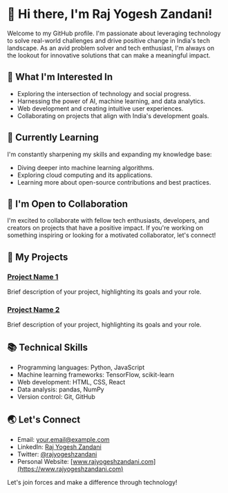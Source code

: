 # 👋 Hi there, I'm Raj Yogesh Zandani!

Welcome to my GitHub profile. I'm passionate about leveraging technology to solve real-world challenges and drive positive change in India's tech landscape. As an avid problem solver and tech enthusiast, I'm always on the lookout for innovative solutions that can make a meaningful impact.

## 👀 What I'm Interested In

- Exploring the intersection of technology and social progress.
- Harnessing the power of AI, machine learning, and data analytics.
- Web development and creating intuitive user experiences.
- Collaborating on projects that align with India's development goals.

## 🌱 Currently Learning

I'm constantly sharpening my skills and expanding my knowledge base:

- Diving deeper into machine learning algorithms.
- Exploring cloud computing and its applications.
- Learning more about open-source contributions and best practices.

## 💞️ I'm Open to Collaboration

I'm excited to collaborate with fellow tech enthusiasts, developers, and creators on projects that have a positive impact. If you're working on something inspiring or looking for a motivated collaborator, let's connect!

## 🚀 My Projects

### [Project Name 1](link-to-project-1)

Brief description of your project, highlighting its goals and your role.

### [Project Name 2](link-to-project-2)

Brief description of your project, highlighting its goals and your role.

## 📚 Technical Skills

- Programming languages: Python, JavaScript
- Machine learning frameworks: TensorFlow, scikit-learn
- Web development: HTML, CSS, React
- Data analysis: pandas, NumPy
- Version control: Git, GitHub

## 🌏 Let's Connect

- Email: [your.email@example.com](mailto:your.email@example.com)
- LinkedIn: [Raj Yogesh Zandani](https://www.linkedin.com/in/rajyogeshzandani/)
- Twitter: [@rajyogeshzandani](https://twitter.com/rajyogeshzandani)
- Personal Website: [www.rajyogeshzandani.com](https://www.rajyogeshzandani.com)

Let's join forces and make a difference through technology!
